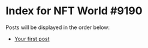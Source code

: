 # Index for NFT World #9190
Posts will be displayed in the order below:

- [Your first post](./001-first.md)

